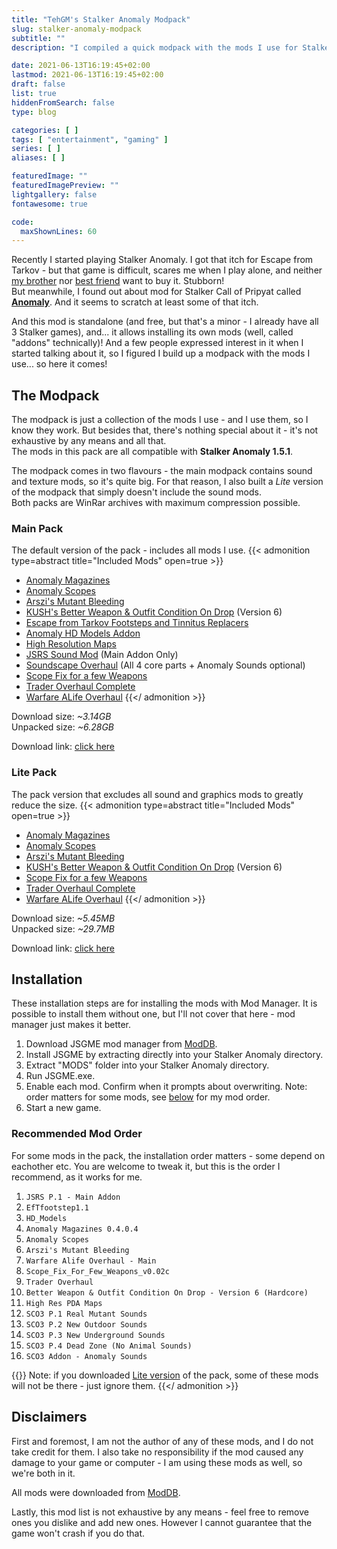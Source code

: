```yaml
---
title: "TehGM's Stalker Anomaly Modpack"
slug: stalker-anomaly-modpack
subtitle: ""
description: "I compiled a quick modpack with the mods I use for Stalker Anomaly so you can download and experience it the way I do!"

date: 2021-06-13T16:19:45+02:00
lastmod: 2021-06-13T16:19:45+02:00
draft: false
list: true
hiddenFromSearch: false
type: blog

categories: [ ]
tags: [ "entertainment", "gaming" ]
series: [ ]
aliases: [ ]

featuredImage: ""
featuredImagePreview: ""
lightgallery: false
fontawesome: true

code:
  maxShownLines: 60
---
```

<!--more-->

Recently I started playing Stalker Anomaly. I got that itch for Escape from Tarkov - but that game is difficult, scares me when I play alone, and neither [my brother](https://bloodxtract.com/members/BornToLose) nor [best friend](https://kalik.dev) want to buy it. Stubborn!  
But meanwhile, I found out about mod for Stalker Call of Pripyat called **[Anomaly](https://www.moddb.com/mods/stalker-anomaly)**. And it seems to scratch at least some of that itch.

And this mod is standalone (and free, but that's a minor - I already have all 3 Stalker games), and... it allows installing its own mods (well, called "addons" technically)! And a few people expressed interest in it when I started talking about it, so I figured I build up a modpack with the mods I use... so here it comes!

## The Modpack
The modpack is just a collection of the mods I use - and I use them, so I know they work. But besides that, there's nothing special about it - it's not exhaustive by any means and all that.  
The mods in this pack are all compatible with **Stalker Anomaly 1.5.1**.

The modpack comes in two flavours - the main modpack contains sound and texture mods, so it's quite big. For that reason, I also built a *Lite* version of the modpack that simply doesn't include the sound mods.  
Both packs are WinRar archives with maximum compression possible.

### Main Pack
The default version of the pack - includes all mods I use.
{{< admonition type=abstract title="Included Mods" open=true >}}
- [Anomaly Magazines](https://www.moddb.com/mods/stalker-anomaly/addons/anomaly-magazines-for-150-rc)
- [Anomaly Scopes](https://www.moddb.com/mods/stalker-anomaly/addons/anomaly-scopes-revision-v10)
- [Arszi's Mutant Bleeding](https://www.moddb.com/mods/stalker-anomaly/addons/arszis-mutant-bleeding)
- [KUSH's Better Weapon & Outfit Condition On Drop](https://www.moddb.com/mods/stalker-anomaly/addons/better-weapon-outfit-condition-on-drop) (Version 6)
- [Escape from Tarkov Footsteps and Tinnitus Replacers](https://www.moddb.com/mods/stalker-anomaly/addons/escape-from-tarkov-footsteps-and-tinnitus-replacers)
- [Anomaly HD Models Addon](https://www.moddb.com/mods/stalker-anomaly/addons/anomaly-hd-models-addon)
- [High Resolution Maps](https://www.moddb.com/mods/stalker-anomaly/addons/high-resolution-maps)
- [JSRS Sound Mod](https://www.moddb.com/mods/stalker-anomaly/addons/solarint-gunshot-overhaul) (Main Addon Only)
- [Soundscape Overhaul](https://www.moddb.com/mods/stalker-anomaly/addons/soundscape-overhaul-2) (All 4 core parts + Anomaly Sounds optional)
- [Scope Fix for a few Weapons](https://www.moddb.com/mods/stalker-anomaly/addons/scope-fix-for-a-few-weapons-v002c)
- [Trader Overhaul Complete](https://www.moddb.com/mods/stalker-anomaly/addons/trader-overhaul-complete)
- [Warfare ALife Overhaul](https://www.moddb.com/mods/stalker-anomaly/addons/warfare-alife-overhaul)
{{</ admonition >}}

Download size: *~3.14GB*  
Unpacked size: *~6.28GB*

Download link: [click here](https://www.mediafire.com/file/zxuq0ql84363edx/TehGM%2527s_Anomaly_Modpack_v1.rar/file)

### Lite Pack
The pack version that excludes all sound and graphics mods to greatly reduce the size.
{{< admonition type=abstract title="Included Mods" open=true >}}
- [Anomaly Magazines](https://www.moddb.com/mods/stalker-anomaly/addons/anomaly-magazines-for-150-rc)
- [Anomaly Scopes](https://www.moddb.com/mods/stalker-anomaly/addons/anomaly-scopes-revision-v10)
- [Arszi's Mutant Bleeding](https://www.moddb.com/mods/stalker-anomaly/addons/arszis-mutant-bleeding)
- [KUSH's Better Weapon & Outfit Condition On Drop](https://www.moddb.com/mods/stalker-anomaly/addons/better-weapon-outfit-condition-on-drop) (Version 6)
- [Scope Fix for a few Weapons](https://www.moddb.com/mods/stalker-anomaly/addons/scope-fix-for-a-few-weapons-v002c)
- [Trader Overhaul Complete](https://www.moddb.com/mods/stalker-anomaly/addons/trader-overhaul-complete)
- [Warfare ALife Overhaul](https://www.moddb.com/mods/stalker-anomaly/addons/warfare-alife-overhaul)
{{</ admonition >}}

Download size: *~5.45MB*  
Unpacked size: *~29.7MB*

Download link: [click here](https://www.mediafire.com/file/jwmkw61bu8gv74n/TehGM%2527s_Anomaly_Modpack_v1_%2528Lite%2529.rar/file)

## Installation
These installation steps are for installing the mods with Mod Manager. It is possible to install them without one, but I'll not cover that here - mod manager just makes it better.
1. Download JSGME mod manager from [ModDB](https://www.moddb.com/mods/call-of-chernobyl/downloads/jsgme).
2. Install JSGME by extracting directly into your Stalker Anomaly directory.
3. Extract "MODS" folder into your Stalker Anomaly directory.
4. Run JSGME.exe.
5. Enable each mod. Confirm when it prompts about overwriting. Note: order matters for some mods, see [below](#recommended-mod-order) for my mod order.
6. Start a new game.

### Recommended Mod Order
For some mods in the pack, the installation order matters - some depend on eachother etc. You are welcome to tweak it, but this is the order I recommend, as it works for me.

1. `JSRS P.1 - Main Addon`
2. `EfTfootstep1.1`
3. `HD_Models`
4. `Anomaly Magazines 0.4.0.4`
5. `Anomaly Scopes`
6. `Arszi's Mutant Bleeding`
7. `Warfare Alife Overhaul - Main`
8. `Scope_Fix_For_Few_Weapons_v0.02c`
9. `Trader Overhaul`
10. `Better Weapon & Outfit Condition On Drop - Version 6 (Hardcore)`
11. `High Res PDA Maps`
12. `SCO3 P.1 Real Mutant Sounds`
13. `SCO3 P.2 New Outdoor Sounds`
14. `SCO3 P.3 New Underground Sounds`
15. `SCO3 P.4 Dead Zone (No Animal Sounds)`
16. `SCO3 Addon - Anomaly Sounds`

{{<admonition type=note >}}
Note: if you downloaded [Lite version](#lite-pack) of the pack, some of these mods will not be there - just ignore them.
{{</ admonition >}}

## Disclaimers
First and foremost, I am not the author of any of these mods, and I do not take credit for them. I also take no responsibility if the mod caused any damage to your game or computer - I am using these mods as well, so we're both in it.

All mods were downloaded from [ModDB](https://www.moddb.com/mods/stalker-anomaly/addons).

Lastly, this mod list is not exhaustive by any means - feel free to remove ones you dislike and add new ones. However I cannot guarantee that the game won't crash if you do that.